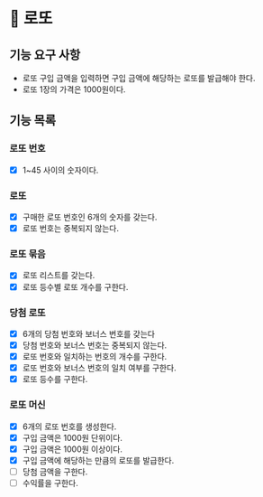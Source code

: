 # 🚀 로또

## 기능 요구 사항
- 로또 구입 금액을 입력하면 구입 금액에 해당하는 로또를 발급해야 한다.
- 로또 1장의 가격은 1000원이다.

## 기능 목록
### 로또 번호
- [x] 1~45 사이의 숫자이다.

### 로또
- [x] 구매한 로또 번호인 6개의 숫자를 갖는다.
- [x] 로또 번호는 중복되지 않는다.

### 로또 묶음
- [x] 로또 리스트를 갖는다.
- [x] 로또 등수별 로또 개수를 구한다.

### 당첨 로또
- [x] 6개의 당첨 번호와 보너스 번호를 갖는다
- [x] 당첨 번호와 보너스 번호는 중복되지 않는다.
- [x] 로또 번호와 일치하는 번호의 개수를 구한다.
- [x] 로또 번호와 보너스 번호의 일치 여부를 구한다.
- [x] 로또 등수를 구한다.

### 로또 머신
- [x] 6개의 로또 번호를 생성한다.
- [x] 구입 금액은 1000원 단위이다.
- [x] 구입 금액은 1000원 이상이다.
- [x] 구입 금액에 해당하는 만큼의 로또를 발급한다.
- [ ] 당첨 금액을 구한다.
- [ ] 수익률을 구한다.
